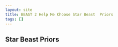 ```yaml
---
layout: site
title: BEAST 2 Help Me Choose Star Beast  Priors
tags: []
---
```


## Star Beast  Priors

